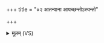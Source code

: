 +++
title = "०२ आतन्वाना आयच्छन्तोऽस्यन्तो"

+++
<details><summary>मूलम् (VS)</summary>

आ॑तन्वा॒ना आ॒यच्छ॒न्तोऽस्य॑न्तो॒ ये च॒ धाव॑थ। निर्ह॑स्ताः शत्रवः स्थ॒नेन्द्रो॑ वो॒ऽद्य परा॑शरीत् ॥
</details>